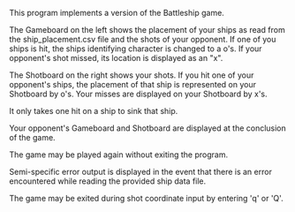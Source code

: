 This program implements a version of the Battleship game.

The Gameboard on the left shows the placement of your 
ships as read from the ship_placement.csv file and the 
shots of your opponent. If one of you ships is hit, the
ships identifying character is changed to a o's. If your
opponent's shot missed, its location is displayed as an
"x".

The Shotboard on the right shows your shots. If you hit
one of your opponent's ships, the placement of that ship
is represented on your Shotboard by o's. Your misses 
are displayed on your Shotboard by x's.

It only takes one hit on a ship to sink that ship.

Your opponent's Gameboard and Shotboard are displayed
at the conclusion of the game.

The game may be played again without exiting the program.

Semi-specific error output is displayed in the event that
there is an error encountered while reading the provided
ship data file.

The game may be exited during shot coordinate input by
entering 'q' or 'Q'.
